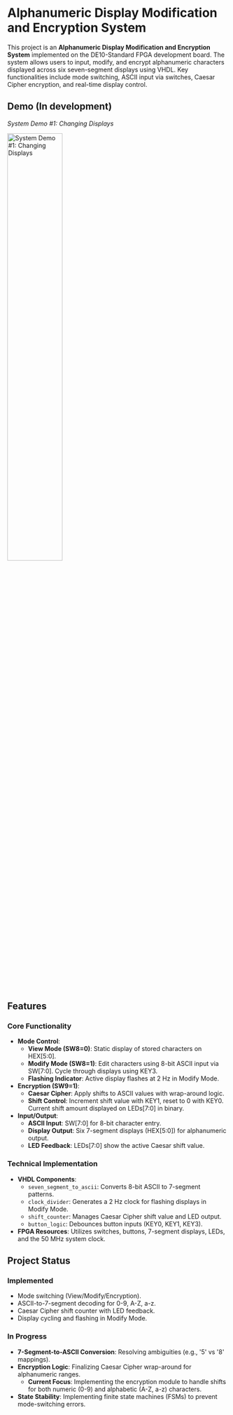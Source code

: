 # Alphanumeric Display Modification and Encryption System

This project is an **Alphanumeric Display Modification and Encryption System** implemented on the DE10-Standard FPGA development board. The system allows users to input, modify, and encrypt alphanumeric characters displayed across six seven-segment displays using VHDL. Key functionalities include mode switching, ASCII input via switches, Caesar Cipher encryption, and real-time display control.

## Demo (In development)

_System Demo #1: Changing Displays_

<img src="/img/changing_displays.gif" alt="System Demo #1: Changing Displays" width="50%" />

## Features

### **Core Functionality**

- **Mode Control**:
  - **View Mode (SW8=0)**: Static display of stored characters on HEX[5:0].
  - **Modify Mode (SW8=1)**: Edit characters using 8-bit ASCII input via SW[7:0]. Cycle through displays using KEY3.
  - **Flashing Indicator**: Active display flashes at 2 Hz in Modify Mode.
- **Encryption (SW9=1)**:
  - **Caesar Cipher**: Apply shifts to ASCII values with wrap-around logic.
  - **Shift Control**: Increment shift value with KEY1, reset to 0 with KEY0. Current shift amount displayed on LEDs[7:0] in binary.
- **Input/Output**:
  - **ASCII Input**: SW[7:0] for 8-bit character entry.
  - **Display Output**: Six 7-segment displays (HEX[5:0]) for alphanumeric output.
  - **LED Feedback**: LEDs[7:0] show the active Caesar shift value.

### **Technical Implementation**

- **VHDL Components**:
  - `seven_segment_to_ascii`: Converts 8-bit ASCII to 7-segment patterns.
  - `clock_divider`: Generates a 2 Hz clock for flashing displays in Modify Mode.
  - `shift_counter`: Manages Caesar Cipher shift value and LED output.
  - `button_logic`: Debounces button inputs (KEY0, KEY1, KEY3).
- **FPGA Resources**: Utilizes switches, buttons, 7-segment displays, LEDs, and the 50 MHz system clock.

## Project Status

### **Implemented**

- Mode switching (View/Modify/Encryption).
- ASCII-to-7-segment decoding for 0-9, A-Z, a-z.
- Caesar Cipher shift counter with LED feedback.
- Display cycling and flashing in Modify Mode.

### **In Progress**

- **7-Segment-to-ASCII Conversion**: Resolving ambiguities (e.g., '5' vs '8' mappings).
- **Encryption Logic**: Finalizing Caesar Cipher wrap-around for alphanumeric ranges.
  - **Current Focus**: Implementing the encryption module to handle shifts for both numeric (0-9) and alphabetic (A-Z, a-z) characters.
- **State Stability**: Implementing finite state machines (FSMs) to prevent mode-switching errors.
